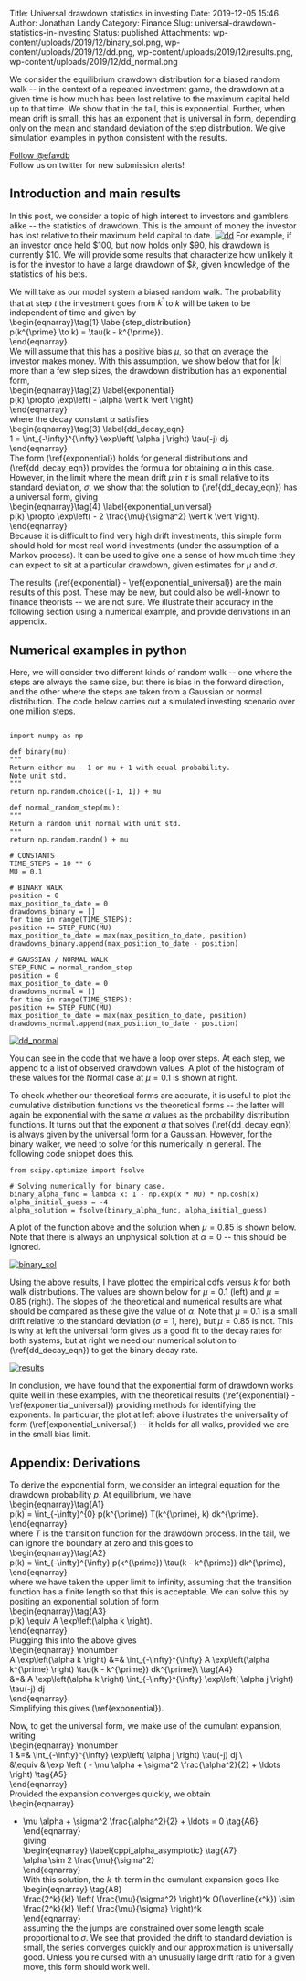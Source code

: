 Title: Universal drawdown statistics in investing
Date: 2019-12-05 15:46
Author: Jonathan Landy
Category: Finance
Slug: universal-drawdown-statistics-in-investing
Status: published
Attachments: wp-content/uploads/2019/12/binary_sol.png, wp-content/uploads/2019/12/dd.png, wp-content/uploads/2019/12/results.png, wp-content/uploads/2019/12/dd_normal.png

We consider the equilibrium drawdown distribution for a biased random walk -- in the context of a repeated investment game, the drawdown at a given time is how much has been lost relative to the maximum capital held up to that time. We show that in the tail, this is exponential. Further, when mean drift is small, this has an exponent that is universal in form, depending only on the mean and standard deviation of the step distribution. We give simulation examples in python consistent with the results.

  
[Follow @efavdb](http://twitter.com/efavdb)  
Follow us on twitter for new submission alerts!

Introduction and main results
-----------------------------

In this post, we consider a topic of high interest to investors and gamblers alike -- the statistics of drawdown. This is the amount of money the investor has lost relative to their maximum held capital to date. [![dd]({static}/wp-content/uploads/2019/12/dd.png)]({static}/wp-content/uploads/2019/12/dd.png) For example, if an investor once held $100, but now holds only $90, his drawdown is currently $10. We will provide some results that characterize how unlikely it is for the investor to have a large drawdown of $$k$, given knowledge of the statistics of his bets.

We will take as our model system a biased random walk. The probability that at step $t$ the investment goes from $k^{\prime}$ to $k$ will be taken to be independent of time and given by  
\begin{eqnarray}\tag{1} \label{step_distribution}  
p(k^{\prime} \to k) = \tau(k - k^{\prime}).  
\end{eqnarray}  
We will assume that this has a positive bias $\mu$, so that on average the investor makes money. With this assumption, we show below that for $\vert k \vert$ more than a few step sizes, the drawdown distribution has an exponential form,  
\begin{eqnarray}\tag{2} \label{exponential}  
p(k) \propto \exp\left( - \alpha \vert k \vert \right)  
\end{eqnarray}  
where the decay constant $\alpha$ satisfies  
\begin{eqnarray}\tag{3} \label{dd_decay_eqn}  
1 = \int_{-\infty}^{\infty} \exp\left( \alpha j \right) \tau(-j) dj.  
\end{eqnarray}  
The form (\ref{exponential}) holds for general distributions and (\ref{dd_decay_eqn}) provides the formula for obtaining $\alpha$ in this case. However, in the limit where the mean drift $\mu$ in $\tau$ is small relative to its standard deviation, $\sigma$, we show that the solution to (\ref{dd_decay_eqn}) has a universal form, giving  
\begin{eqnarray}\tag{4} \label{exponential_universal}  
p(k) \propto \exp\left( - 2 \frac{\mu}{\sigma^2} \vert k \vert \right).  
\end{eqnarray}  
Because it is difficult to find very high drift investments, this simple form should hold for most real world investments (under the assumption of a Markov process). It can be used to give one a sense of how much time they can expect to sit at a particular drawdown, given estimates for $\mu$ and $\sigma$.

The results (\ref{exponential} - \ref{exponential_universal}) are the main results of this post. These may be new, but could also be well-known to finance theorists -- we are not sure. We illustrate their accuracy in the following section using a numerical example, and provide derivations in an appendix.

Numerical examples in python
----------------------------

Here, we will consider two different kinds of random walk -- one where the steps are always the same size, but there is bias in the forward direction, and the other where the steps are taken from a Gaussian or normal distribution. The code below carries out a simulated investing scenario over one million steps.

```

import numpy as np

def binary(mu):  
"""  
Return either mu - 1 or mu + 1 with equal probability.  
Note unit std.  
"""  
return np.random.choice([-1, 1]) + mu

def normal_random_step(mu):  
"""  
Return a random unit normal with unit std.  
"""  
return np.random.randn() + mu

# CONSTANTS  
TIME_STEPS = 10 ** 6  
MU = 0.1

# BINARY WALK  
position = 0  
max_position_to_date = 0  
drawdowns_binary = []  
for time in range(TIME_STEPS):  
position += STEP_FUNC(MU)  
max_position_to_date = max(max_position_to_date, position)  
drawdowns_binary.append(max_position_to_date - position)

# GAUSSIAN / NORMAL WALK  
STEP_FUNC = normal_random_step  
position = 0  
max_position_to_date = 0  
drawdowns_normal = []  
for time in range(TIME_STEPS):  
position += STEP_FUNC(MU)  
max_position_to_date = max(max_position_to_date, position)  
drawdowns_normal.append(max_position_to_date - position)

```  
[![dd_normal]({static}/wp-content/uploads/2019/12/dd_normal.png)]({static}/wp-content/uploads/2019/12/dd_normal.png)

You can see in the code that we have a loop over steps. At each step, we append to a list of observed drawdown values. A plot of the histogram of these values for the Normal case at $\mu = 0.1$ is shown at right.

To check whether our theoretical forms are accurate, it is useful to plot the cumulative distribution functions vs the theoretical forms -- the latter will again be exponential with the same $\alpha$ values as the probability distribution functions. It turns out that the exponent $\alpha$ that solves (\ref{dd_decay_eqn}) is always given by the universal form for a Gaussian. However, for the binary walker, we need to solve for this numerically in general. The following code snippet does this.

```  
from scipy.optimize import fsolve

# Solving numerically for binary case.  
binary_alpha_func = lambda x: 1 - np.exp(x * MU) * np.cosh(x)  
alpha_initial_guess = -4  
alpha_solution = fsolve(binary_alpha_func, alpha_initial_guess)  
```  
A plot of the function above and the solution when $\mu = 0.85$ is shown below. Note that there is always an unphysical solution at $\alpha =0$ -- this should be ignored.

[![binary_sol]({static}/wp-content/uploads/2019/12/binary_sol.png)]({static}/wp-content/uploads/2019/12/binary_sol.png)

Using the above results, I have plotted the empirical cdfs versus $k$ for both walk distributions. The values are shown below for $\mu = 0.1$ (left) and $\mu = 0.85$ (right). The slopes of the theoretical and numerical results are what should be compared as these give the value of $\alpha$. Note that $\mu = 0.1$ is a small drift relative to the standard deviation ($\sigma = 1$, here), but $\mu = 0.85$ is not. This is why at left the universal form gives us a good fit to the decay rates for both systems, but at right we need our numerical solution to (\ref{dd_decay_eqn}) to get the binary decay rate.

[![results]({static}/wp-content/uploads/2019/12/results.png)]({static}/wp-content/uploads/2019/12/results.png)

In conclusion, we have found that the exponential form of drawdown works quite well in these examples, with the theoretical results (\ref{exponential} - \ref{exponential_universal}) providing methods for identifying the exponents. In particular, the plot at left above illustrates the universality of form (\ref{exponential_universal}) -- it holds for all walks, provided we are in the small bias limit.

Appendix: Derivations
---------------------

To derive the exponential form, we consider an integral equation for the drawdown probability $p$. At equilibrium, we have  
\begin{eqnarray}\tag{A1}  
p(k) = \int_{-\infty}^{0} p(k^{\prime}) T(k^{\prime}, k) dk^{\prime}.  
\end{eqnarray}  
where $T$ is the transition function for the drawdown process. In the tail, we can ignore the boundary at zero and this goes to  
\begin{eqnarray}\tag{A2}  
p(k) = \int_{-\infty}^{\infty} p(k^{\prime}) \tau(k - k^{\prime}) dk^{\prime},  
\end{eqnarray}  
where we have taken the upper limit to infinity, assuming that the transition function has a finite length so that this is acceptable. We can solve this by positing an exponential solution of form  
\begin{eqnarray}\tag{A3}  
p(k) \equiv A \exp\left(\alpha k \right).  
\end{eqnarray}  
Plugging this into the above gives  
\begin{eqnarray} \nonumber  
A \exp\left(\alpha k \right) &=& \int_{-\infty}^{\infty} A \exp\left(\alpha k^{\prime} \right) \tau(k - k^{\prime}) dk^{\prime}\ \tag{A4}  
&=& A \exp\left(\alpha k \right) \int_{-\infty}^{\infty} \exp\left( \alpha j \right) \tau(-j) dj  
\end{eqnarray}  
Simplifying this gives (\ref{exponential}).

Now, to get the universal form, we make use of the cumulant expansion, writing  
\begin{eqnarray} \nonumber  
1 &=& \int_{-\infty}^{\infty} \exp\left( \alpha j \right) \tau(-j) dj \  
&\equiv & \exp \left ( - \mu \alpha + \sigma^2 \frac{\alpha^2}{2} + \ldots \right) \tag{A5}  
\end{eqnarray}  
Provided the expansion converges quickly, we obtain  
\begin{eqnarray}  
- \mu \alpha + \sigma^2 \frac{\alpha^2}{2} + \ldots = 0 \tag{A6}  
\end{eqnarray}  
giving  
\begin{eqnarray} \label{cppi_alpha_asymptotic} \tag{A7}  
\alpha \sim 2 \frac{\mu}{\sigma^2}  
\end{eqnarray}  
With this solution, the $k$-th term in the cumulant expansion goes like  
\begin{eqnarray} \tag{A8}  
\frac{2^k}{k!} \left( \frac{\mu}{\sigma^2} \right)^k O(\overline{x^k}) \sim \frac{2^k}{k!} \left( \frac{\mu}{\sigma} \right)^k  
\end{eqnarray}  
assuming the the jumps are constrained over some length scale proportional to $\sigma$. We see that provided the drift to standard deviation is small, the series converges quickly and our approximation is universally good. Unless you're cursed with an unusually large drift ratio for a given move, this form should work well.
